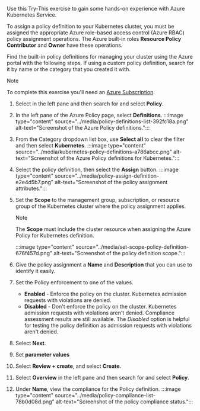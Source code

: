 Use this Try-This exercise to gain some hands-on experience with Azure Kubernetes Service.

To assign a policy definition to your Kubernetes cluster, you must be assigned the appropriate Azure role-based access control (Azure RBAC) policy assignment operations. The Azure built-in roles **Resource Policy Contributor** and **Owner** have these operations.

Find the built-in policy definitions for managing your cluster using the Azure portal with the following steps. If using a custom policy definition, search for it by name or the category that you created it with.

> [!NOTE]
> To complete this exercise you'll need an [Azure Subscription](https://azure.microsoft.com/free/).

1.  Select in the left pane and then search for and select **Policy**.
2.  In the left pane of the Azure Policy page, select **Definitions**. :::image type="content" source="../media/policy-definitions-list-392fc18a.png" alt-text="Screenshot of the Azure Policy definitions.":::
    
3.  From the Category dropdown list box, use **Select all** to clear the filter and then select **Kubernetes**. :::image type="content" source="../media/kubernetes-policy-definitions-a786abcc.png" alt-text="Screenshot of the Azure Policy definitions for Kubernetes.":::
    
4.  Select the policy definition, then select the **Assign** button. :::image type="content" source="../media/policy-assign-definition-e2e4d5b7.png" alt-text="Screenshot of the policy assignment attributes.":::
    
5.  Set the **Scope** to the management group, subscription, or resource group of the Kubernetes cluster where the policy assignment applies.
    
    > [!NOTE]
    > The **Scope** must include the cluster resource when assigning the Azure Policy for Kubernetes definition.
    
    :::image type="content" source="../media/set-scope-policy-definition-676f457d.png" alt-text="Screenshot of the policy definition scope.":::
    
6.  Give the policy assignment a **Name** and **Description** that you can use to identify it easily.
7.  Set the Policy enforcement to one of the values.
    
    
     -  **Enabled** \- Enforce the policy on the cluster. Kubernetes admission requests with violations are denied.
     -  **Disabled** \- Don't enforce the policy on the cluster. Kubernetes admission requests with violations aren't denied. Compliance assessment results are still available. The *Disabled* option is helpful for testing the policy definition as admission requests with violations aren't denied.
8.  Select **Next**.
9.  Set **parameter values**
10. Select **Review + create**, and select **Create**.
11. Select **Overview** in the left pane and then search for and select **Policy**.
12. Under **Name**, view the compliance for the Policy definition. :::image type="content" source="../media/policy-compliance-list-78b0d08d.png" alt-text="Screenshot of the policy compliance status.":::
    

